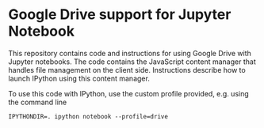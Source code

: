 # Google Drive support for Jupyter Notebook

This repository contains code and instructions for using Google Drive with Jupyter notebooks.  The code contains the JavaScript content manager that handles file management on the client side.  Instructions describe how to launch IPython using this content manager.

To use this code with IPython, use the custom profile provided, e.g. using the command line
```
IPYTHONDIR=. ipython notebook --profile=drive
```